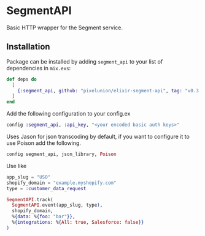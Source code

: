 # SegmentAPI

Basic HTTP wrapper for the Segment service.

## Installation

Package can be installed by adding `segment_api` to your list of dependencies in `mix.exs`:

```elixir
def deps do
  [
    {:segment_api, github: "pixelunion/elixir-segment-api", tag: "v0.3.0"}
  ]
end
```

Add the following configuration to your config.ex

```elixir
config :segment_api, :api_key, "<your encoded basic auth keys>"
```

Uses Jason for json transcoding by default, if you want to configure it to use Poison add the following.

```elixir
config segment_api, json_library, Poison
```

Use like

```elixir
app_slug = "USO"
shopify_domain = "example.myshopify.com"
type = :customer_data_request

SegmentAPI.track(
  SegmentAPI.event(app_slug, type),
  shopify_domain,
  %{data: %{foo: "bar"}},
  %{integrations: %{All: true, Salesforce: false}}
)
```
